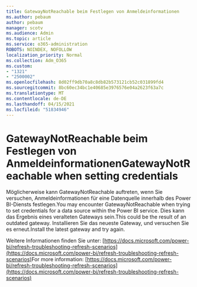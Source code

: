 ```yaml
---
title: GatewayNotReachable beim Festlegen von Anmeldeinformationen
ms.author: pebaum
author: pebaum
manager: scotv
ms.audience: Admin
ms.topic: article
ms.service: o365-administration
ROBOTS: NOINDEX, NOFOLLOW
localization_priority: Normal
ms.collection: Adm_O365
ms.custom:
- "1321"
- "2500002"
ms.openlocfilehash: 8d02ff9db70a8c8db82b573121cb52c031899fd4
ms.sourcegitcommit: 8bc60ec34bc1e40685e3976576e04a2623f63a7c
ms.translationtype: MT
ms.contentlocale: de-DE
ms.lasthandoff: 04/15/2021
ms.locfileid: "51834946"
---
```

# <a name="gatewaynotreachable-when-setting-credentials"></a><span data-ttu-id="d1dca-102">GatewayNotReachable beim Festlegen von Anmeldeinformationen</span><span class="sxs-lookup"><span data-stu-id="d1dca-102">GatewayNotReachable when setting credentials</span></span>

<span data-ttu-id="d1dca-103">Möglicherweise kann GatewayNotReachable auftreten, wenn Sie versuchen, Anmeldeinformationen für eine Datenquelle innerhalb des Power BI-Diensts festlegen.</span><span class="sxs-lookup"><span data-stu-id="d1dca-103">You may encounter GatewayNotReachable when trying to set credentials for a data source within the Power BI service.</span></span> <span data-ttu-id="d1dca-104">Dies kann das Ergebnis eines veralteten Gateways sein.</span><span class="sxs-lookup"><span data-stu-id="d1dca-104">This could be the result of an outdated gateway.</span></span> <span data-ttu-id="d1dca-105">Installieren Sie das neueste Gateway, und versuchen Sie es erneut.</span><span class="sxs-lookup"><span data-stu-id="d1dca-105">Install the latest gateway and try again.</span></span>

<span data-ttu-id="d1dca-106">Weitere Informationen finden Sie unter: [https://docs.microsoft.com/power-bi/refresh-troubleshooting-refresh-scenarios](https://docs.microsoft.com/power-bi/refresh-troubleshooting-refresh-scenarios)</span><span class="sxs-lookup"><span data-stu-id="d1dca-106">For more information: [https://docs.microsoft.com/power-bi/refresh-troubleshooting-refresh-scenarios](https://docs.microsoft.com/power-bi/refresh-troubleshooting-refresh-scenarios)</span></span>

